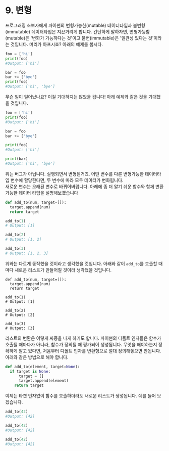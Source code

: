 # 9. 변형

프로그래밍 초보자에게 파이썬의 변형가능한\(mutable\) 데이터타입과 불변형\(immutable\) 데이터타입은 지끈거리게 합니다. 간단하게 말하자면, 변형가능함\(mutable\)은 '변화가 가능하다는 것'이고 불변\(immutable\)은 '일관성 있다는 것'이라는 것입니다. 머리가 아프시죠? 아래의 예제를 봅시다.

```python
foo = ['hi']
print(foo)
#Output: ['hi']

bar = foo
bar += ['bye']
print(foo)
#Output: ['hi', 'bye']
```

무슨 일이 일어났나요? 이걸 기대하지는 않았을 겁니다! 아래 예제와 같은 것을 기대했을 것입니다.

```python
foo = ['hi']
print(foo)
#Output: ['hi']

bar = foo
bar += ['bye']

print(foo)
#Output: ['hi']

print(bar)
#Output: ['hi', 'bye']
```

위는 버그가 아닙니다. 실행되면서 변형된거죠. 어떤 변수를 다른 변형가능한 데이터타입 변수에 할당한다면, 두 변수에 따라 모두 데이터가 변화됩니다.  
새로운 변수는 오래된 변수로 바뀌어버립니다. 아래에 좀 더 알기 쉬운 함수와 함께 변환가능한 데이터 타입을 설명해보겠습니다

```python
def add_to(num, target=[]):
  target.append(num)
  return target

add_to(1)
# Output: [1]

add_to(2)
# Output: [1, 2]

add_to(3)
# Output: [1, 2, 3]
```

위와는 다르게 동작했을 것이라고 생각했을 것입니다. 아래와 같이 `add_to`를 호출할 때 마다 새로운 리스트가 만들어질 것이라 생각했을 것입니다.

```
def add_to(num, target=[]):
  target.append(num)
  return target

add_to(1)
# Output: [1]

add_to(2)
# Output: [2]

add_to(3)
# Output: [3]
```

리스트의 변환은 이렇게 짜증을 나게 하기도 합니다. 파이썬의 디폴트 인자들은 함수가 호출될 때마다가 아니라, 함수가 정의될 때 평가되어 생성됩니다. 무엇을 해야하는지 정확하게 알고 있다면, 처음부터 디폴트 인자를 변환형으로 절대 정의해놓으면 안됩니다. 아래와 같은 방법으로 해야 합니다.

```python
def add_to(element, target=None):
  if target is None:
      target = []
      target.append(element)
    return target
```

이제는 타겟 인자없이 함수를 호출하더라도 새로운 리스트가 생성됩니다. 예를 들어 보겠습니다.

```python
add_to(42)
#Output: [42]

add_to(42)
#Output: [42]

add_to(42)
#Output: [42]
```



